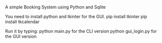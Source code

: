 A simple Booking System using Python and Sqlite

You need to install python and tkinter for the GUI.
pip install tkinter
pip install tkcalendar

Run it by typing:
python main.py   for the CLI version
python gui_login.py    for the GUI version

